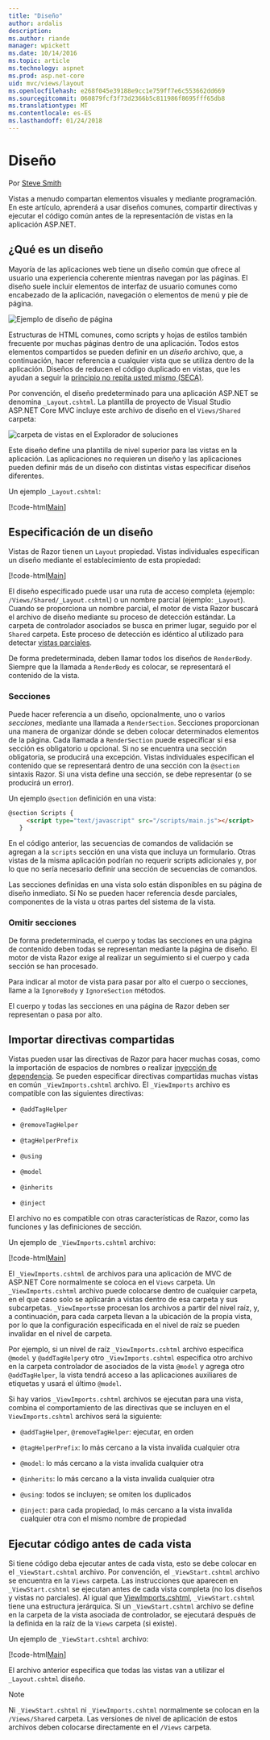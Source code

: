 ```yaml
---
title: "Diseño"
author: ardalis
description: 
ms.author: riande
manager: wpickett
ms.date: 10/14/2016
ms.topic: article
ms.technology: aspnet
ms.prod: asp.net-core
uid: mvc/views/layout
ms.openlocfilehash: e268f045e39188e9cc1e759ff7e6c553662dd669
ms.sourcegitcommit: 060879fcf3f73d2366b5c811986f8695fff65db8
ms.translationtype: MT
ms.contentlocale: es-ES
ms.lasthandoff: 01/24/2018
---
```

# <a name="layout"></a>Diseño

Por [Steve Smith](https://ardalis.com/)

Vistas a menudo compartan elementos visuales y mediante programación. En este artículo, aprenderá a usar diseños comunes, compartir directivas y ejecutar el código común antes de la representación de vistas en la aplicación ASP.NET.

## <a name="what-is-a-layout"></a>¿Qué es un diseño

Mayoría de las aplicaciones web tiene un diseño común que ofrece al usuario una experiencia coherente mientras navegan por las páginas. El diseño suele incluir elementos de interfaz de usuario comunes como encabezado de la aplicación, navegación o elementos de menú y pie de página.

![Ejemplo de diseño de página](layout/_static/page-layout.png)

Estructuras de HTML comunes, como scripts y hojas de estilos también frecuente por muchas páginas dentro de una aplicación. Todos estos elementos compartidos se pueden definir en un *diseño* archivo, que, a continuación, hacer referencia a cualquier vista que se utiliza dentro de la aplicación. Diseños de reducen el código duplicado en vistas, que les ayudan a seguir la [principio no repita usted mismo (SECA)](http://deviq.com/don-t-repeat-yourself/).

Por convención, el diseño predeterminado para una aplicación ASP.NET se denomina `_Layout.cshtml`. La plantilla de proyecto de Visual Studio ASP.NET Core MVC incluye este archivo de diseño en el `Views/Shared` carpeta:

![carpeta de vistas en el Explorador de soluciones](layout/_static/web-project-views.png)

Este diseño define una plantilla de nivel superior para las vistas en la aplicación. Las aplicaciones no requieren un diseño y las aplicaciones pueden definir más de un diseño con distintas vistas especificar diseños diferentes.

Un ejemplo `_Layout.cshtml`:

[!code-html[Main](../../common/samples/WebApplication1/Views/Shared/_Layout.cshtml?highlight=42,66)]

## <a name="specifying-a-layout"></a>Especificación de un diseño

Vistas de Razor tienen un `Layout` propiedad. Vistas individuales especifican un diseño mediante el establecimiento de esta propiedad:

[!code-html[Main](../../common/samples/WebApplication1/Views/_ViewStart.cshtml?highlight=2)]

El diseño especificado puede usar una ruta de acceso completa (ejemplo: `/Views/Shared/_Layout.cshtml`) o un nombre parcial (ejemplo: `_Layout`). Cuando se proporciona un nombre parcial, el motor de vista Razor buscará el archivo de diseño mediante su proceso de detección estándar. La carpeta de controlador asociados se busca en primer lugar, seguido por el `Shared` carpeta. Este proceso de detección es idéntico al utilizado para detectar [vistas parciales](partial.md).

De forma predeterminada, deben llamar todos los diseños de `RenderBody`. Siempre que la llamada a `RenderBody` es colocar, se representará el contenido de la vista.

<a name="layout-sections-label"></a>

### <a name="sections"></a>Secciones

Puede hacer referencia a un diseño, opcionalmente, uno o varios *secciones*, mediante una llamada a `RenderSection`. Secciones proporcionan una manera de organizar dónde se deben colocar determinados elementos de la página. Cada llamada a `RenderSection` puede especificar si esa sección es obligatorio u opcional. Si no se encuentra una sección obligatoria, se producirá una excepción. Vistas individuales especifican el contenido que se representará dentro de una sección con la `@section` sintaxis Razor. Si una vista define una sección, se debe representar (o se producirá un error).

Un ejemplo `@section` definición en una vista:

```html
@section Scripts {
     <script type="text/javascript" src="/scripts/main.js"></script>
   }
   ```

En el código anterior, las secuencias de comandos de validación se agregan a la `scripts` sección en una vista que incluya un formulario. Otras vistas de la misma aplicación podrían no requerir scripts adicionales y, por lo que no sería necesario definir una sección de secuencias de comandos.

Las secciones definidas en una vista solo están disponibles en su página de diseño inmediato. Sí No se pueden hacer referencia desde parciales, componentes de la vista u otras partes del sistema de la vista.

### <a name="ignoring-sections"></a>Omitir secciones

De forma predeterminada, el cuerpo y todas las secciones en una página de contenido deben todas se representan mediante la página de diseño. El motor de vista Razor exige al realizar un seguimiento si el cuerpo y cada sección se han procesado.

Para indicar al motor de vista para pasar por alto el cuerpo o secciones, llame a la `IgnoreBody` y `IgnoreSection` métodos.

El cuerpo y todas las secciones en una página de Razor deben ser representan o pasa por alto.

<a name="viewimports"></a>

## <a name="importing-shared-directives"></a>Importar directivas compartidas

Vistas pueden usar las directivas de Razor para hacer muchas cosas, como la importación de espacios de nombres o realizar [inyección de dependencia](dependency-injection.md). Se pueden especificar directivas compartidas muchas vistas en común `_ViewImports.cshtml` archivo. El `_ViewImports` archivo es compatible con las siguientes directivas:

* `@addTagHelper`

* `@removeTagHelper`

* `@tagHelperPrefix`

* `@using`

* `@model`

* `@inherits`

* `@inject`

El archivo no es compatible con otras características de Razor, como las funciones y las definiciones de sección.

Un ejemplo de `_ViewImports.cshtml` archivo:

[!code-html[Main](../../common/samples/WebApplication1/Views/_ViewImports.cshtml)]

El `_ViewImports.cshtml` de archivos para una aplicación de MVC de ASP.NET Core normalmente se coloca en el `Views` carpeta. Un `_ViewImports.cshtml` archivo puede colocarse dentro de cualquier carpeta, en el que caso solo se aplicarán a vistas dentro de esa carpeta y sus subcarpetas. `_ViewImports`se procesan los archivos a partir del nivel raíz, y, a continuación, para cada carpeta llevan a la ubicación de la propia vista, por lo que la configuración especificada en el nivel de raíz se pueden invalidar en el nivel de carpeta.

Por ejemplo, si un nivel de raíz `_ViewImports.cshtml` archivo especifica `@model` y `@addTagHelper`y otro `_ViewImports.cshtml` especifica otro archivo en la carpeta controlador de asociados de la vista `@model` y agrega otro `@addTagHelper`, la vista tendrá acceso a las aplicaciones auxiliares de etiquetas y usará el último `@model`.

Si hay varios `_ViewImports.cshtml` archivos se ejecutan para una vista, combina el comportamiento de las directivas que se incluyen en el `ViewImports.cshtml` archivos será la siguiente:

* `@addTagHelper`, `@removeTagHelper`: ejecutar, en orden

* `@tagHelperPrefix`: lo más cercano a la vista invalida cualquier otra

* `@model`: lo más cercano a la vista invalida cualquier otra

* `@inherits`: lo más cercano a la vista invalida cualquier otra

* `@using`: todos se incluyen; se omiten los duplicados

* `@inject`: para cada propiedad, lo más cercano a la vista invalida cualquier otra con el mismo nombre de propiedad

<a name="viewstart"></a>

## <a name="running-code-before-each-view"></a>Ejecutar código antes de cada vista

Si tiene código deba ejecutar antes de cada vista, esto se debe colocar en el `_ViewStart.cshtml` archivo. Por convención, el `_ViewStart.cshtml` archivo se encuentra en la `Views` carpeta. Las instrucciones que aparecen en `_ViewStart.cshtml` se ejecutan antes de cada vista completa (no los diseños y vistas no parciales). Al igual que [ViewImports.cshtml](xref:mvc/views/layout#viewimports), `_ViewStart.cshtml` tiene una estructura jerárquica. Si un `_ViewStart.cshtml` archivo se define en la carpeta de la vista asociada de controlador, se ejecutará después de la definida en la raíz de la `Views` carpeta (si existe).

Un ejemplo de `_ViewStart.cshtml` archivo:

[!code-html[Main](../../common/samples/WebApplication1/Views/_ViewStart.cshtml)]

El archivo anterior especifica que todas las vistas van a utilizar el `_Layout.cshtml` diseño.

> [!NOTE]
> Ni `_ViewStart.cshtml` ni `_ViewImports.cshtml` normalmente se colocan en la `/Views/Shared` carpeta. Las versiones de nivel de aplicación de estos archivos deben colocarse directamente en el `/Views` carpeta.

